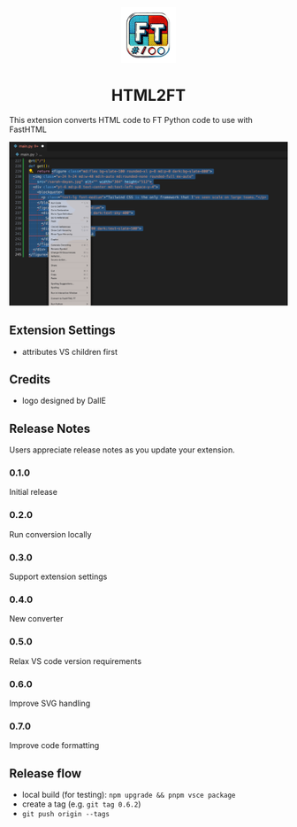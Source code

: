 <div align="center">
  <a href="https://marketplace.visualstudio.com/items?itemName=PhilipNuzhnyi.html2ft">
    <img src="./packages/vscode-html2ft/html2ft.png" alt="ACS" width="100" />
  </a>
</div>

<h1 align="center">HTML2FT</h1>

This extension converts HTML code to FT Python code to use with FastHTML

![Screenshot](./images/html2tf.gif)

## Extension Settings

- attributes VS children first

## Credits

- logo designed by DallE

## Release Notes

Users appreciate release notes as you update your extension.

### 0.1.0

Initial release

### 0.2.0

Run conversion locally 

### 0.3.0

Support extension settings

### 0.4.0

New converter

### 0.5.0

Relax VS code version requirements

### 0.6.0

Improve SVG handling

### 0.7.0

Improve code formatting

## Release flow

- local build (for testing): `npm upgrade && pnpm vsce package`
- create a tag (e.g. `git tag 0.6.2`)
- `git push origin --tags`

